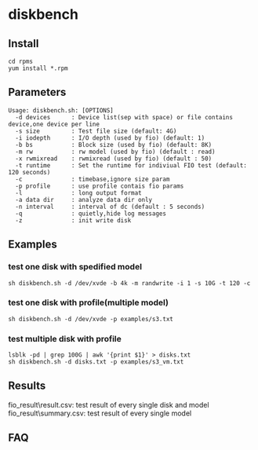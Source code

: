 # diskbench

## Install
```
cd rpms
yum install *.rpm
```

## Parameters
```
Usage: diskbench.sh: [OPTIONS]
  -d devices      : Device list(sep with space) or file contains device,one device per line
  -s size         : Test file size (default: 4G)
  -i iodepth      : I/O depth (used by fio) (default: 1)
  -b bs           : Block size (used by fio) (default: 8K)
  -m rw           : rw model (used by fio) (default : read)
  -x rwmixread    : rwmixread (used by fio) (default : 50)
  -t runtime      : Set the runtime for indiviual FIO test (default: 120 seconds)
  -c              : timebase,ignore size param
  -p profile      : use profile contais fio params
  -l              : long output format
  -a data dir     : analyze data dir only
  -n interval     : interval of dc (default : 5 seconds)
  -q              : quietly,hide log messages
  -z              : init write disk
```

## Examples

### test one disk with spedified model
```
sh diskbench.sh -d /dev/xvde -b 4k -m randwrite -i 1 -s 10G -t 120 -c
```

### test one disk with profile(multiple model)
```
sh diskbench.sh -d /dev/xvde -p examples/s3.txt
```

### test multiple disk with profile
```
lsblk -pd | grep 100G | awk '{print $1}' > disks.txt
sh diskbench.sh -d disks.txt -p examples/s3_vm.txt
```

## Results
fio_result\result.csv: test result of every single disk and model
fio_result\summary.csv: test result of every single model

## FAQ
